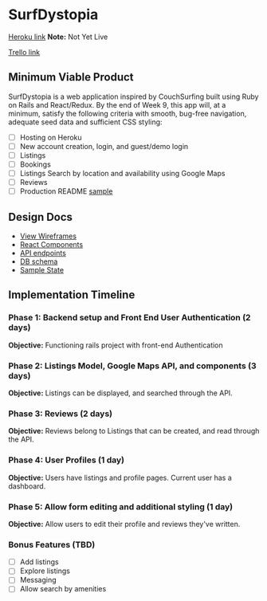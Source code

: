 # SurfDystopia

[Heroku link][heroku] **Note:** Not Yet Live

[Trello link][trello]

[heroku]: http://www.herokuapp.com
[trello]: https://trello.com/b/b9JGmdht/couchsurfing-clone

## Minimum Viable Product

SurfDystopia is a web application inspired by CouchSurfing built using Ruby on Rails
and React/Redux.  By the end of Week 9, this app will, at a minimum, satisfy the
following criteria with smooth, bug-free navigation, adequate seed data and
sufficient CSS styling:

- [ ] Hosting on Heroku
- [ ] New account creation, login, and guest/demo login
- [ ] Listings
- [ ] Bookings
- [ ] Listings Search by location and availability using Google Maps
- [ ] Reviews
- [ ] Production README [sample](docs/README.md)

## Design Docs
* [View Wireframes][wireframes]
* [React Components][components]
* [API endpoints][api-endpoints]
* [DB schema][schema]
* [Sample State][sample-state]

[wireframes]: docs/wireframes
[components]: docs/component-hierarchy.md
[sample-state]: docs/sample-state.md
[api-endpoints]: docs/api-endpoints.md
[schema]: docs/schema.md

## Implementation Timeline

### Phase 1: Backend setup and Front End User Authentication (2 days)

**Objective:** Functioning rails project with front-end Authentication

### Phase 2: Listings Model, Google Maps API, and components (3 days)

**Objective:** Listings can be displayed, and searched through
the API.

### Phase 3: Reviews (2 days)

**Objective:** Reviews belong to Listings that can be created, and read through the API.

### Phase 4: User Profiles (1 day)

**Objective:** Users have listings and profile pages. Current user has a dashboard.

### Phase 5: Allow form editing and additional styling  (1 day)

**Objective:** Allow users to edit their profile and reviews they've written.


### Bonus Features (TBD)
- [ ] Add listings
- [ ] Explore listings
- [ ] Messaging
- [ ] Allow search by amenities  
